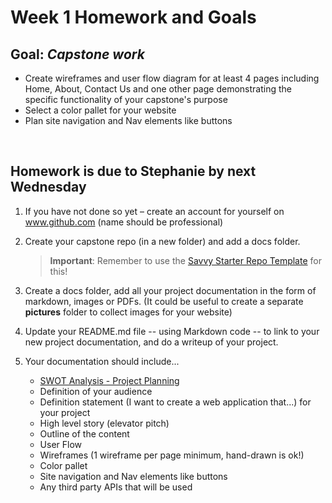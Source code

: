 # Week 1 Homework and Goals

## Goal: _Capstone work_

- Create wireframes and user flow diagram for at least 4 pages including Home, About, Contact Us and one other page demonstrating the specific functionality of your capstone's purpose
- Select a color pallet for your website
- Plan site navigation and Nav elements like buttons


<br>

## Homework is due to Stephanie by next Wednesday

1. If you have not done so yet – create an account for yourself on www.github.com (name should be professional)
   <br>

2. Create your capstone repo (in a new folder) and add a docs folder.

   > **Important**: Remember to use the [Savvy Starter Repo Template](https://github.com/savvy-coders/savvy-starter) for this!

3. Create a docs folder, add all your project documentation in the form of markdown, images or PDFs. (It could be useful to create a separate **pictures** folder to collect images for your website)
   <br>

4. Update your README.md file -- using Markdown code -- to link to your new project documentation, and do a writeup of your project.
   <br>

5. Your documentation should include...
   - [SWOT Analysis - Project Planning](https://docs.google.com/document/d/1AS_I6aDUy3FHavmheb-jS2qiLrm1xrmr6Q1uVHQKaGI/edit?usp=sharing)
   - Definition of your audience
   - Definition statement (I want to create a web application that...) for your project
   - High level story (elevator pitch)
   - Outline of the content
   - User Flow
   - Wireframes (1 wireframe per page minimum, hand-drawn is ok!)
   - Color pallet
   - Site navigation and Nav elements like buttons
   - Any third party APIs that will be used
